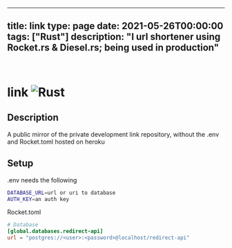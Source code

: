 
---
title: link
type: page
date: 2021-05-26T00:00:00
tags: ["Rust"]
description: "I url shortener using Rocket.rs & Diesel.rs; being used in production"
---


<br>

# link ![Rust](https://img.shields.io/github/actions/workflow/status/jakeroggenbuck/link/rust.yml?branch=main&style=for-the-badge)

## Description
A public mirror of the private development link repository, without the .env and Rocket.toml hosted on heroku

## Setup
.env needs the following
```sh
DATABASE_URL=url or uri to database
AUTH_KEY=an auth key
```
Rocket.toml
```toml
# Database
[global.databases.redirect-api]
url = "postgres://<user>:<password>@localhost/redirect-api"
```
